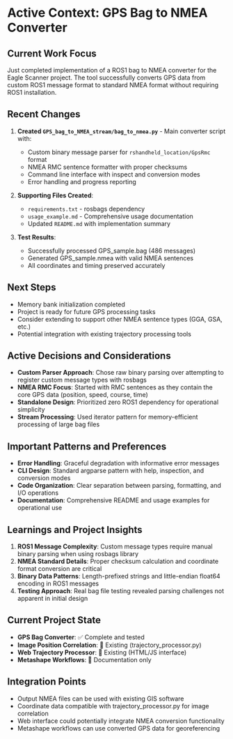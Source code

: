 # Active Context: GPS Bag to NMEA Converter

## Current Work Focus
Just completed implementation of a ROS1 bag to NMEA converter for the Eagle Scanner project. The tool successfully converts GPS data from custom ROS1 message format to standard NMEA format without requiring ROS1 installation.

## Recent Changes
1. **Created `GPS_bag_to_NMEA_stream/bag_to_nmea.py`** - Main converter script with:
   - Custom binary message parser for `rshandheld_location/GpsRmc` format
   - NMEA RMC sentence formatter with proper checksums
   - Command line interface with inspect and conversion modes
   - Error handling and progress reporting

2. **Supporting Files Created**:
   - `requirements.txt` - rosbags dependency
   - `usage_example.md` - Comprehensive usage documentation
   - Updated `README.md` with implementation summary

3. **Test Results**:
   - Successfully processed GPS_sample.bag (486 messages)
   - Generated GPS_sample.nmea with valid NMEA sentences
   - All coordinates and timing preserved accurately

## Next Steps
- Memory bank initialization completed
- Project is ready for future GPS processing tasks
- Consider extending to support other NMEA sentence types (GGA, GSA, etc.)
- Potential integration with existing trajectory processing tools

## Active Decisions and Considerations
- **Custom Parser Approach**: Chose raw binary parsing over attempting to register custom message types with rosbags
- **NMEA RMC Focus**: Started with RMC sentences as they contain the core GPS data (position, speed, course, time)
- **Standalone Design**: Prioritized zero ROS1 dependency for operational simplicity
- **Stream Processing**: Used iterator pattern for memory-efficient processing of large bag files

## Important Patterns and Preferences
- **Error Handling**: Graceful degradation with informative error messages
- **CLI Design**: Standard argparse pattern with help, inspection, and conversion modes
- **Code Organization**: Clear separation between parsing, formatting, and I/O operations
- **Documentation**: Comprehensive README and usage examples for operational use

## Learnings and Project Insights
1. **ROS1 Message Complexity**: Custom message types require manual binary parsing when using rosbags library
2. **NMEA Standard Details**: Proper checksum calculation and coordinate format conversion are critical
3. **Binary Data Patterns**: Length-prefixed strings and little-endian float64 encoding in ROS1 messages
4. **Testing Approach**: Real bag file testing revealed parsing challenges not apparent in initial design

## Current Project State
- **GPS Bag Converter**: ✅ Complete and tested
- **Image Position Correlation**: 📁 Existing (trajectory_processor.py)
- **Web Trajectory Processor**: 📁 Existing (HTML/JS interface)
- **Metashape Workflows**: 📁 Documentation only

## Integration Points
- Output NMEA files can be used with existing GIS software
- Coordinate data compatible with trajectory_processor.py for image correlation
- Web interface could potentially integrate NMEA conversion functionality
- Metashape workflows can use converted GPS data for georeferencing
